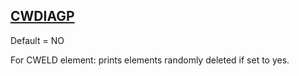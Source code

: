 ## [CWDIAGP](https://nexus.hexagon.com/documentationcenter/bundle/MSC_Nastran_2022.4/page/Nastran_Combined_Book/qrg/parameters/TOC.CWDIAGP.xhtml)

Default = NO

For CWELD element: prints elements randomly deleted if set to yes.

